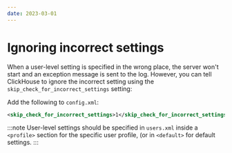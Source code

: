 ```yaml
---
date: 2023-03-01
---
```


# Ignoring incorrect settings

When a user-level setting is specified in the wrong place, the server won't start and an exception message is sent to the log. However, you can tell ClickHouse to ignore the incorrect setting using the `skip_check_for_incorrect_settings` setting:

Add the following to `config.xml`:

```xml
<skip_check_for_incorrect_settings>1</skip_check_for_incorrect_settings>
```

:::note
User-level settings should be specified in `users.xml` inside a `<profile>` section for the specific user profile, (or in `<default>` for default settings.
:::
